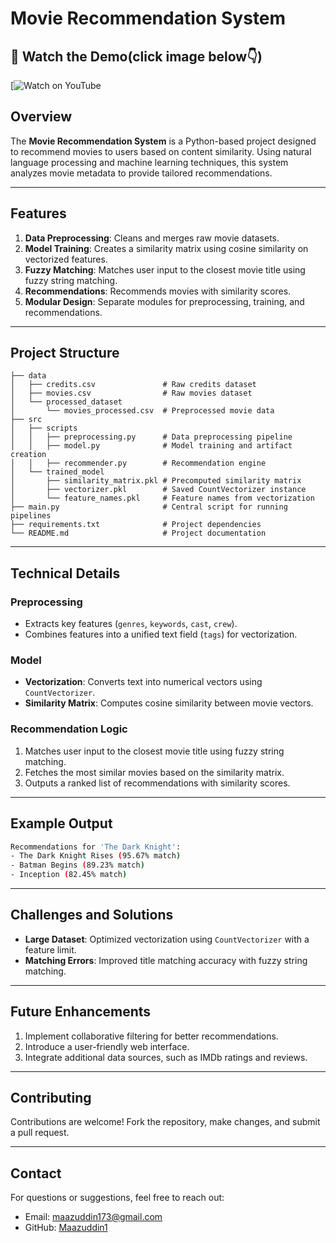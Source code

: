 # Movie Recommendation System

## 🎥 Watch the Demo(click image below👇)

[![Watch on YouTube](https://www.youtube.com/watch?v=FWnURzv_P0Q)

## Overview
The **Movie Recommendation System** is a Python-based project designed to recommend movies to users based on content similarity. Using natural language processing and machine learning techniques, this system analyzes movie metadata to provide tailored recommendations.

---

## Features
1. **Data Preprocessing**: Cleans and merges raw movie datasets.
2. **Model Training**: Creates a similarity matrix using cosine similarity on vectorized features.
3. **Fuzzy Matching**: Matches user input to the closest movie title using fuzzy string matching.
4. **Recommendations**: Recommends movies with similarity scores.
5. **Modular Design**: Separate modules for preprocessing, training, and recommendations.

---

## Project Structure
```
├── data
│   ├── credits.csv               # Raw credits dataset
│   ├── movies.csv                # Raw movies dataset
│   └── processed_dataset
│       └── movies_processed.csv  # Preprocessed movie data
├── src
│   ├── scripts
│   │   ├── preprocessing.py      # Data preprocessing pipeline
│   │   ├── model.py              # Model training and artifact creation
│   │   ├── recommender.py        # Recommendation engine
│   └── trained_model
│       ├── similarity_matrix.pkl # Precomputed similarity matrix
│       ├── vectorizer.pkl        # Saved CountVectorizer instance
│       └── feature_names.pkl     # Feature names from vectorization
├── main.py                       # Central script for running pipelines
├── requirements.txt              # Project dependencies
└── README.md                     # Project documentation
```



---

## Technical Details
### Preprocessing
- Extracts key features (`genres`, `keywords`, `cast`, `crew`).
- Combines features into a unified text field (`tags`) for vectorization.

### Model
- **Vectorization**: Converts text into numerical vectors using `CountVectorizer`.
- **Similarity Matrix**: Computes cosine similarity between movie vectors.

### Recommendation Logic
1. Matches user input to the closest movie title using fuzzy string matching.
2. Fetches the most similar movies based on the similarity matrix.
3. Outputs a ranked list of recommendations with similarity scores.

---

## Example Output
```bash
Recommendations for 'The Dark Knight':
- The Dark Knight Rises (95.67% match)
- Batman Begins (89.23% match)
- Inception (82.45% match)
```

---

## Challenges and Solutions
- **Large Dataset**: Optimized vectorization using `CountVectorizer` with a feature limit.
- **Matching Errors**: Improved title matching accuracy with fuzzy string matching.

---

## Future Enhancements
1. Implement collaborative filtering for better recommendations.
2. Introduce a user-friendly web interface.
3. Integrate additional data sources, such as IMDb ratings and reviews.

---

## Contributing
Contributions are welcome! Fork the repository, make changes, and submit a pull request.

---

## Contact
For questions or suggestions, feel free to reach out:
- Email: [maazuddin173@gmail.com](mailto:maazuddin173@gmail.com)
- GitHub: [Maazuddin1](https://github.com/Maazuddin1)
